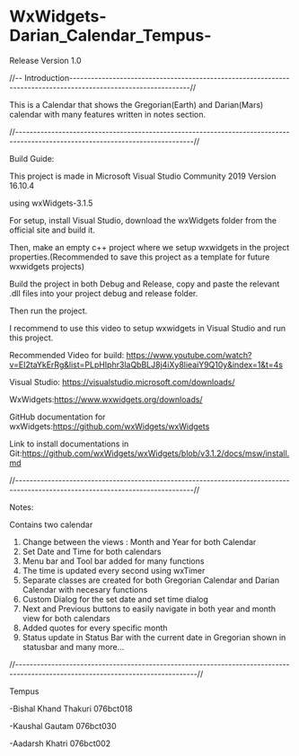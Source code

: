 # WxWidgets-Darian_Calendar_Tempus-
Release Version 1.0

//-- Introduction---------------------------------------------------------------------------------------------------------------//


This is a Calendar that shows the Gregorian(Earth) and Darian(Mars) calendar with many features written in notes section.


//-------------------------------------------------------------------------------------------------------------------------------//

Build Guide:

This project is made in Microsoft Visual Studio Community 2019 Version 16.10.4

using wxWidgets-3.1.5


For setup, install Visual Studio, download the wxWidgets folder from the official site and build it.

Then, make an empty c++ project where we setup wxwidgets in the project properties.(Recommended to save this project as a template for future wxwidgets projects)

Build the project in both Debug and Release, copy and paste the relevant .dll files into your project debug and release folder.

Then run the project.


I recommend to use this video to setup wxwidgets in Visual Studio and run this project.

Recommended Video for build: https://www.youtube.com/watch?v=EI2taYkErRg&list=PLpHIphr3laQbBLJ8j4iXy8lieaiY9Q10y&index=1&t=4s

Visual Studio: https://visualstudio.microsoft.com/downloads/

WxWidgets:https://www.wxwidgets.org/downloads/

GitHub documentation for wxWidgets:https://github.com/wxWidgets/wxWidgets

Link to install documentations in Git:https://github.com/wxWidgets/wxWidgets/blob/v3.1.2/docs/msw/install.md

//-------------------------------------------------------------------------------------------------------------------------------//

Notes:

Contains two calendar 

1. Change between the views : Month and Year for both Calendar
2. Set Date and Time for both calendars
3. Menu bar and Tool bar added for many functions
4. The time is updated every second using wxTimer
5. Separate classes are created for both Gregorian Calendar and Darian Calendar with necesary functions
6. Custom Dialog for the set date and set time dialog
7. Next and Previous buttons to easily navigate in both year and month view for both calendars
8. Added quotes for every specific month
9. Status update in Status Bar with the current date in Gregorian shown in statusbar and many more...


//--------------------------------------------------------------------------------------------------------------------------------//

Tempus

-Bishal Khand Thakuri 076bct018

-Kaushal Gautam 076bct030

-Aadarsh Khatri 076bct002
